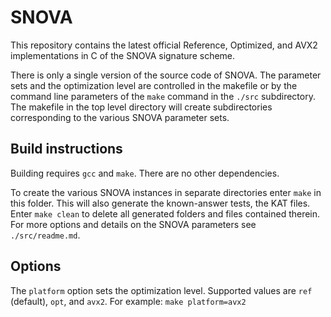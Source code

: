 SNOVA
=======
This repository contains the latest official Reference, Optimized, and AVX2 implementations in C of the SNOVA signature scheme.

There is only a single version of the source code of SNOVA. The parameter sets and the optimization level are controlled in the makefile or by the command line parameters of the `make` command  in the `./src` subdirectory. The makefile in the top level directory will create subdirectories corresponding to the various SNOVA parameter sets.

## Build instructions

Building requires `gcc` and `make`. There are no other dependencies.

To create the various SNOVA instances in separate directories enter `make` in this folder.  This will also generate the known-answer tests, the KAT files. Enter `make clean` to delete all generated folders and files contained therein. For more options and details on the SNOVA parameters see `./src/readme.md`.

## Options

The `platform` option sets the optimization level. Supported values are `ref` (default), `opt`, and `avx2`. 
For example: `make platform=avx2`

